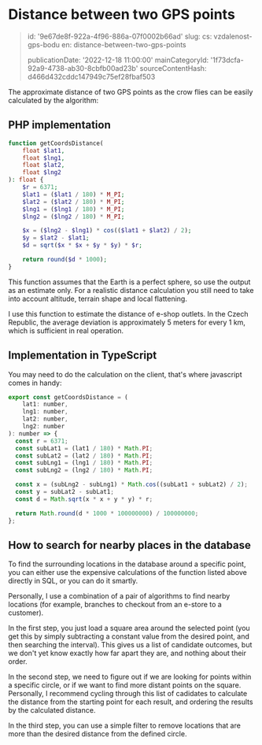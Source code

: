 Distance between two GPS points
===============================

> id: '9e67de8f-922a-4f96-886a-07f0002b66ad'
> slug:
> 	cs: vzdalenost-gps-bodu
> 	en: distance-between-two-gps-points
> 
> publicationDate: '2022-12-18 11:00:00'
> mainCategoryId: '1f73dcfa-92a9-4738-ab30-8cbfb00ad23b'
> sourceContentHash: d466d432cddc147949c75ef28fbaf503

The approximate distance of two GPS points as the crow flies can be easily calculated by the algorithm:

PHP implementation
------------------

```php
function getCoordsDistance(
	float $lat1,
	float $lng1,
	float $lat2,
	float $lng2
): float {
	$r = 6371;
	$lat1 = ($lat1 / 180) * M_PI;
	$lat2 = ($lat2 / 180) * M_PI;
	$lng1 = ($lng1 / 180) * M_PI;
	$lng2 = ($lng2 / 180) * M_PI;

	$x = ($lng2 - $lng1) * cos(($lat1 + $lat2) / 2);
	$y = $lat2 - $lat1;
	$d = sqrt($x * $x + $y * $y) * $r;

	return round($d * 1000);
}
```

This function assumes that the Earth is a perfect sphere, so use the output as an estimate only. For a realistic distance calculation you still need to take into account altitude, terrain shape and local flattening.

I use this function to estimate the distance of e-shop outlets. In the Czech Republic, the average deviation is approximately 5 meters for every 1 km, which is sufficient in real operation.

Implementation in TypeScript
--------------------------

You may need to do the calculation on the client, that's where javascript comes in handy:

```js
export const getCoordsDistance = (
    lat1: number,
    lng1: number,
    lat2: number,
    lng2: number
): number => {
  const r = 6371;
  const subLat1 = (lat1 / 180) * Math.PI;
  const subLat2 = (lat2 / 180) * Math.PI;
  const subLng1 = (lng1 / 180) * Math.PI;
  const subLng2 = (lng2 / 180) * Math.PI;

  const x = (subLng2 - subLng1) * Math.cos((subLat1 + subLat2) / 2);
  const y = subLat2 - subLat1;
  const d = Math.sqrt(x * x + y * y) * r;

  return Math.round(d * 1000 * 100000000) / 100000000;
};
```

How to search for nearby places in the database
------------------------------------

To find the surrounding locations in the database around a specific point, you can either use the expensive calculations of the function listed above directly in SQL, or you can do it smartly.

Personally, I use a combination of a pair of algorithms to find nearby locations (for example, branches to checkout from an e-store to a customer).

In the first step, you just load a square area around the selected point (you get this by simply subtracting a constant value from the desired point, and then searching the interval). This gives us a list of candidate outcomes, but we don't yet know exactly how far apart they are, and nothing about their order.

In the second step, we need to figure out if we are looking for points within a specific circle, or if we want to find more distant points on the square. Personally, I recommend cycling through this list of cadidates to calculate the distance from the starting point for each result, and ordering the results by the calculated distance.

In the third step, you can use a simple filter to remove locations that are more than the desired distance from the defined circle.
